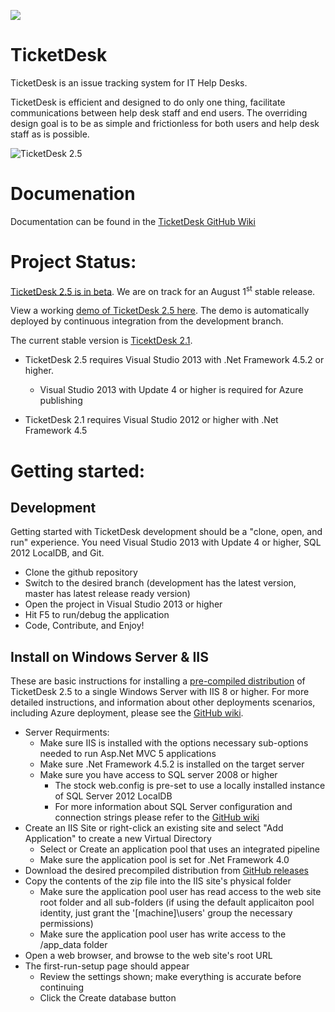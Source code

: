 
<a href="https://zenhub.io"><img src="https://raw.githubusercontent.com/ZenHubIO/support/master/zenhub-badge.png"></a>


TicketDesk
==========
TicketDesk is an issue tracking system for IT Help Desks.

TicketDesk is efficient and designed to do only one thing, facilitate communications between help desk staff and end users. The overriding design goal is to be as simple and frictionless for both users and help desk staff as is possible.

<img src="https://raw.githubusercontent.com/NullDesk/TicketDesk/develop/td25.png" title="TicketDesk 2.5"  />

Documenation
===========
Documentation can be found in the [TicketDesk GitHub Wiki](https://github.com/StephenRedd/TicketDesk/wiki)

Project Status:
===========

[TicketDesk 2.5 is in beta](https://github.com/StephenRedd/TicketDesk/releases/tag/td2-v2.5.0). We are on track for an August 1<sup>st</sup> stable release. 

View a working [demo of TicketDesk 2.5 here](http://ticketdesk2.azurewebsites.net/). The demo is automatically deployed by continuous integration from the development branch.

The current stable version is [TicektDesk 2.1](https://github.com/StephenRedd/TicketDesk/releases/tag/td2-v2.1.3). 

- TicketDesk 2.5 requires Visual Studio 2013 with .Net Framework 4.5.2 or higher.
  - Visual Studio 2013 with Update 4 or higher is required for Azure publishing
  
- TicketDesk 2.1 requires Visual Studio 2012 or higher with .Net Framework 4.5

Getting started:
===========

Development
-----------

Getting started with TicketDesk development should be a "clone, open, and run" experience. You need Visual Studio 2013 with Update 4 or higher, SQL 2012 LocalDB, and Git.   

- Clone the github repository
- Switch to the desired branch (development has the latest version, master has latest release ready version)  
- Open the project in Visual Studio 2013 or higher
- Hit F5 to run/debug the application
- Code, Contribute, and Enjoy!

Install on Windows Server & IIS
-----------

These are basic instructions for installing a [pre-compiled distribution](https://github.com/NullDesk/TicketDesk/releases) of TicketDesk 2.5 to a single Windows Server with IIS 8 or higher. 
For more detailed instructions, and information about other deployments scenarios, including Azure deployment, please see the [GitHub wiki](https://github.com/NullDesk/TicketDesk/wiki).

- Server Requirments:
  - Make sure IIS is installed with the options necessary sub-options needed to run Asp.Net MVC 5 applications
  - Make sure .Net Framework 4.5.2 is installed on the target server
  - Make sure you have access to SQL server 2008 or higher
    - The stock web.config is pre-set to use a locally installed instance of SQL Server 2012 LocalDB
    - For more information about SQL Server configuration and connection strings please refer to the [GitHub wiki](https://github.com/NullDesk/TicketDesk/wiki)
- Create an IIS Site or right-click an existing site and select "Add Application" to create a new Virtual Directory
  - Select or Create an application pool that uses an integrated pipeline
  - Make sure the application pool is set for .Net Framework 4.0
- Download the desired precompiled distribution from [GitHub releases](https://github.com/NullDesk/TicketDesk/releases) 
- Copy the contents of the zip file into the IIS site's physical folder
  - Make sure the application pool user has read access to the web site root folder and all sub-folders (if using the default applicaiton pool identity, just grant the '[machine]\users' group the necessary permissions)
  - Make sure the application pool user has write access to the /app_data folder 
- Open a web browser, and browse to the web site's root URL
- The first-run-setup page should appear
  - Review the settings shown; make everything is accurate before continuing
  - Click the Create database button

